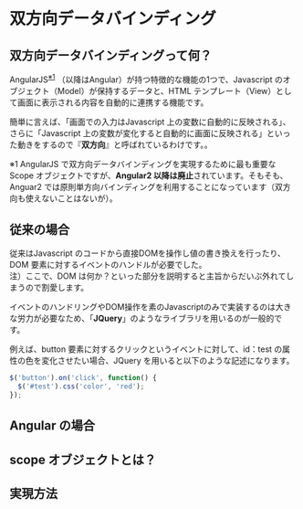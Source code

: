 # 双方向データバインディング

## 双方向データバインディングって何？

AngularJS<sup>[※1](#ref1)</sup> （以降はAngular）が持つ特徴的な機能の1つで、Javascript のオブジェクト（Model）が保持するデータと、HTML テンプレート（View）として画面に表示される内容を自動的に連携する機能です。

簡単に言えば、「画面での入力はJavascript 上の変数に自動的に反映される」、さらに「Javascript 上の変数が変化すると自動的に画面に反映される」といった動きをするので『**双方向**』と呼ばれているわけです。。

<a name="ref1"></a>※1 AngularJS で双方向データバインディングを実現するために最も重要なScope オブジェクトですが、**Angular2 以降は廃止**されています。そもそも、Anguar2 では原則単方向バインディングを利用することになっています（双方向も使えないことはないが）。

## 従来の場合

従来はJavascript のコードから直接DOMを操作し値の書き換えを行ったり、DOM 要素に対するイベントのハンドルが必要でした。  
注）ここで、DOM は何か？といった部分を説明すると主旨からだいぶ外れてしまうので割愛します。

イベントのハンドリングやDOM操作を素のJavascriptのみで実装するのは大きな労力が必要なため、「**JQuery**」のようなライブラリを用いるのが一般的です。

例えば、button 要素に対するクリックというイベントに対して、id：test の属性の色を変化させたい場合、JQuery を用いると以下のような記述になります。

```javascript
$('button').on('click', function() {
  $('#test').css('color', 'red');
});
```



## Angular の場合

## scope オブジェクトとは？

## 実現方法
